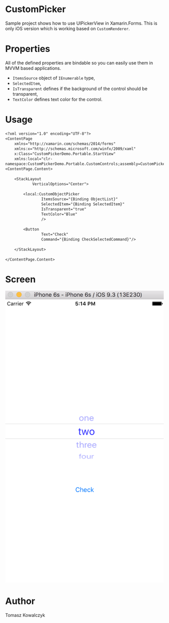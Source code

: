 # CustomPicker
Sample project shows how to use UIPickerView in Xamarin.Forms.
This is only iOS version which is working based on `CustomRenderer`.

# Properties

All of the defined properties are bindable so you can easily use them in MVVM based applications.

- `ItemsSource` object of `IEnumerable` type,
- `SelectedItem`,
- `IsTransparent` defines if the background of the control should be transparent,
- `TextColor` defines text color for the control.

# Usage

	<?xml version="1.0" encoding="UTF-8"?>
	<ContentPage 
		xmlns="http://xamarin.com/schemas/2014/forms" 
		xmlns:x="http://schemas.microsoft.com/winfx/2009/xaml" 
		x:Class="CustomPickerDemo.Portable.StartView"
		xmlns:local="clr-namespace:CustomPickerDemo.Portable.CustomControls;assembly=CustomPickerDemo.Portable">
	<ContentPage.Content>

		<StackLayout
				VerticalOptions="Center">

			<local:CustomObjectPicker
					ItemsSource="{Binding ObjectList}"
					SelectedItem="{Binding SelectedItem}"
					IsTransparent="true"
					TextColor="Blue"
					/>

			<Button
					Text="Check"
					Command="{Binding CheckSelectedCommand}"/>
			
		</StackLayout>
		
	</ContentPage.Content>
</ContentPage>

# Screen

![](https://github.com/tkowalczyk/CustomPicker/blob/master/screen/screen.png)

# Author
Tomasz Kowalczyk
